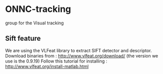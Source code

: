 # ONNC-tracking
group for the Visual tracking

## Sift feature
We are using the VLFeat library to extract SIFT detector and descriptor.
Download binaries from : http://www.vlfeat.org/download/ (the version we use is the 0.9.19)
Follow this tutorial for installing : http://www.vlfeat.org/install-matlab.html
